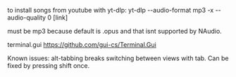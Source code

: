 ﻿to install songs from youtube with yt-dlp:
yt-dlp --audio-format mp3 -x --audio-quality 0 [link]

must be mp3 because default is .opus and that isnt supported by NAudio.


terminal.gui
https://github.com/gui-cs/Terminal.Gui


Known issues:
alt-tabbing breaks switching between views with tab. Can be fixed by pressing shift once.

